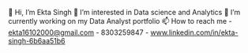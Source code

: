 👋 Hi, I’m Ekta Singh
👀 I’m interested in Data science and Analytics
💞️ I’m currently working on my Data Analyst portfolio
📫 How to reach me - ekta16102000@gmail.com
                   - 8303259847
                   - www.linkedin.com/in/ekta-singh-6b6aa51b6

